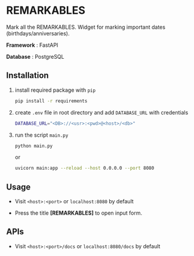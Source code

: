# REMARKABLES

Mark all the REMARKABLES. Widget for marking important dates (birthdays/anniversaries).


**Framework**   : FastAPI

**Database**    : PostgreSQL


## Installation

1. install required package with `pip`

    ```bash
    pip install -r requirements
    ```

2. create `.env` file in root directory and add `DATABASE_URL` with credentials

    ```bash
    DATABASE_URL="<DB>://<usr>:<pwd>@<host>/<db>"
    ```

3. run the script `main.py`

    ```bash
    python main.py
    ```
    or 
    ```bash
    uvicorn main:app --reload --host 0.0.0.0 --port 8080
    ```

## Usage

- Visit `<host>:<port>` or `localhost:8080` by default

- Press the title **[REMARKABLES]** to open input form.

## APIs

- Visit `<host>:<port>/docs` or `localhost:8080/docs` by default
